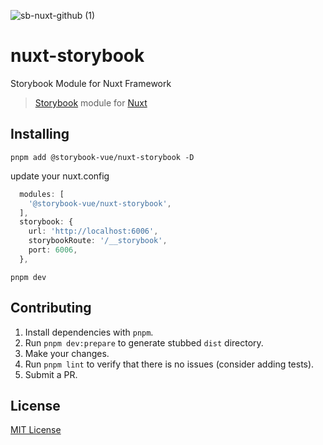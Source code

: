 
![sb-nuxt-github (1)](https://github.com/storybook-vue/nuxt-storybook/assets/711292/7e64e6cc-7d03-469d-91e6-48fa6754a52f)

# nuxt-storybook

Storybook Module for Nuxt Framework

> [Storybook](http://storybookjs.org) module for [Nuxt](https://nuxtjs.org)
>
## Installing

`pnpm add @storybook-vue/nuxt-storybook -D`

update your nuxt.config

```ts
  modules: [
    '@storybook-vue/nuxt-storybook',
  ],
  storybook: {
    url: 'http://localhost:6006',
    storybookRoute: '/__storybook',
    port: 6006,
  },
```

`pnpm dev`

## Contributing

1. Install dependencies with `pnpm`.
2. Run `pnpm dev:prepare` to generate stubbed `dist` directory.
3. Make your changes.
4. Run `pnpm lint`  to verify that there is no issues (consider adding tests).
5. Submit a PR.

## License

[MIT License](./LICENSE)
